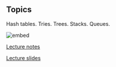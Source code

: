 ## Topics

Hash tables. Tries. Trees. Stacks. Queues.

![embed](https://www.youtube.com/embed/QZ0JWRNquvU)

[Lecture notes](http://cdn.cs50.net/2014/fall/lectures/6/f/notes6f/notes6f.html)

[Lecture slides](http://cdn.cs50.net/2014/fall/lectures/6/f/week6f.pdf)

